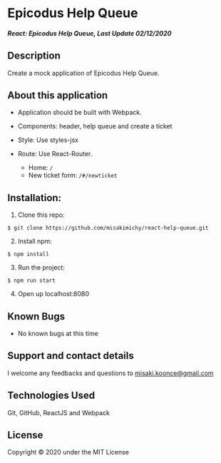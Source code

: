 # Epicodus Help Queue

#### _React: Epicodus Help Queue, Last Update 02/12/2020_

## Description
Create a mock application of Epicodus Help Queue. 

## About this application
- Application should be built with Webpack.

- Components: header, help queue and create a ticket

- Style: Use styles-jsx

- Route: Use React-Router. 
    - Home: `/`
    - New ticket form: `/#/newticket`



## Installation:
1. Clone this repo:
```
$ git clone https://github.com/misakimichy/react-help-queue.git
```

2. Install npm:

```
$ npm install
```

3. Run the project:
```
$ npm run start 
```

4. Open up localhost:8080


## Known Bugs
- No known bugs at this time

## Support and contact details
I welcome any feedbacks and questions to misaki.koonce@gmail.com

## Technologies Used
Git, GitHub, ReactJS and Webpack

## License
Copyright © 2020 under the MIT License
